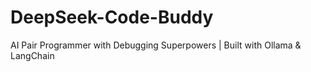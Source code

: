 # DeepSeek-Code-Buddy
 AI Pair Programmer with Debugging Superpowers | Built with Ollama &amp; LangChain
